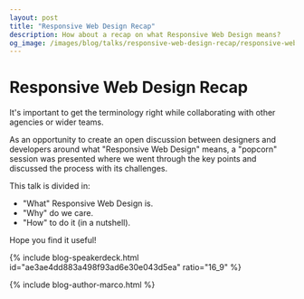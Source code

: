```yaml
---
layout: post
title: "Responsive Web Design Recap"
description: How about a recap on what Responsive Web Design means?
og_image: /images/blog/talks/responsive-web-design-recap/responsive-web-design-recap.001.jpg
---
```


# Responsive Web Design Recap

It's important to get the terminology right while collaborating with other agencies or wider teams.

As an opportunity to create an open discussion between designers and developers around what "Responsive Web Design" means, a  "popcorn" session was presented where we went through the key points and discussed the process with its challenges.

This talk is divided in:

- "What" Responsive Web Design is.
- "Why" do we care.
- "How" to do it (in a nutshell).

Hope you find it useful!

{% include blog-speakerdeck.html id="ae3ae4dd883a498f93ad6e30e043d5ea" ratio="16_9" %}

{% include blog-author-marco.html %}
